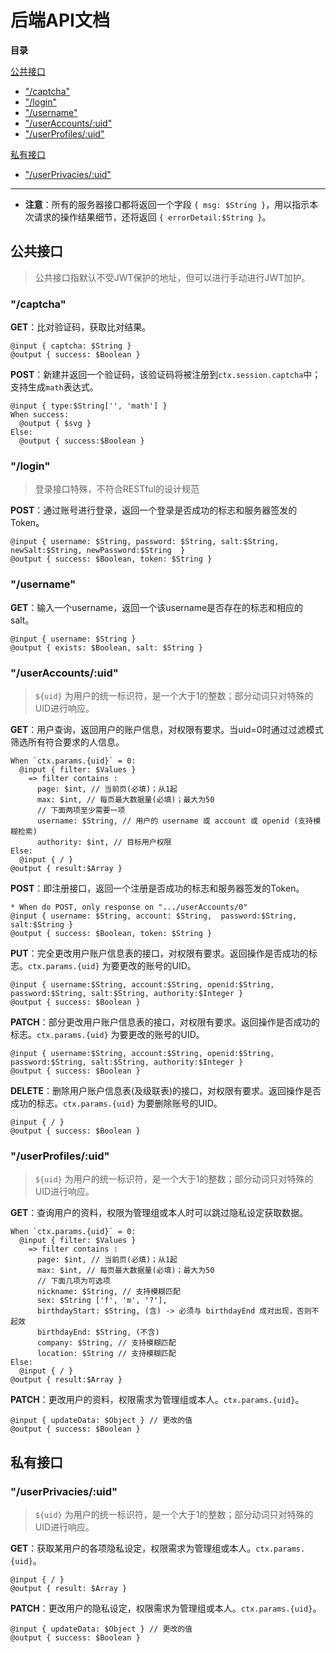 # 后端API文档

**目录**

[公共接口](#公共接口)

- ["/captcha"](#captcha)
- ["/login"](#login)
- ["/username"](#username)
- ["/userAccounts/:uid"](#useraccountsuid)
- ["/userProfiles/:uid"](#userprofilesuid)

[私有接口](#私有接口)

- ["/userPrivacies/:uid"](#userprivaciesuid)

---

- **注意**：所有的服务器接口都将返回一个字段 `{ msg: $String }`，用以指示本次请求的操作结果细节，还将返回 `{ errorDetail:$String }`。

## 公共接口

> 公共接口指默认不受JWT保护的地址，但可以进行手动进行JWT加护。

### "/captcha"

**GET**：比对验证码，获取比对结果。

```
@input { captcha: $String }
@output { success: $Boolean }
```

**POST**：新建并返回一个验证码，该验证码将被注册到`ctx.session.captcha`中；支持生成`math`表达式。

```
@input { type:$String['', 'math'] }
When success:
  @output { $svg }
Else:
  @output { success:$Boolean }
```

### "/login"

> 登录接口特殊，不符合RESTful的设计规范

**POST**：通过账号进行登录，返回一个登录是否成功的标志和服务器签发的Token。

```
@input { username: $String, password: $String, salt:$String, newSalt:$String, newPassword:$String  }
@output { success: $Boolean, token: $String }
```

### "/username"

**GET**：输入一个username，返回一个该username是否存在的标志和相应的salt。
```
@input { username: $String }
@output { exists: $Boolean, salt: $String }
```

### "/userAccounts/:uid"

> `${uid}` 为用户的统一标识符，是一个大于1的整数；部分动词只对特殊的UID进行响应。

**GET**：用户查询，返回用户的账户信息，对权限有要求。当uid=0时通过过滤模式筛选所有符合要求的人信息。

```
When `ctx.params.{uid}` = 0:
  @input { filter: $Values }
    => filter contains :
      page: $int, // 当前页(必填)；从1起
      max: $int, // 每页最大数据量(必填)；最大为50
      // 下面两项至少需要一项
      username: $String, // 用户的 username 或 account 或 openid (支持模糊检索)
      authority: $int, // 目标用户权限
Else:
  @input { / }
@output { result:$Array }
```

**POST**：即注册接口，返回一个注册是否成功的标志和服务器签发的Token。

```
* When do POST, only response on ".../userAccounts/0"
@input { username: $String, account: $String,  password:$String, salt:$String }
@output { success: $Boolean, token: $String }
```

**PUT**：完全更改用户账户信息表的接口，对权限有要求。返回操作是否成功的标志。`ctx.params.{uid}` 为要更改的账号的UID。

```
@input { username:$String, account:$String, openid:$String, password:$String, salt:$String, authority:$Integer }
@output { success: $Boolean }
```

**PATCH**：部分更改用户账户信息表的接口，对权限有要求。返回操作是否成功的标志。`ctx.params.{uid}` 为要更改的账号的UID。

```
@input { username:$String, account:$String, openid:$String, password:$String, salt:$String, authority:$Integer }
@output { success: $Boolean }
```

**DELETE**：删除用户账户信息表(及级联表)的接口，对权限有要求。返回操作是否成功的标志。`ctx.params.{uid}` 为要删除账号的UID。

```
@input { / }
@output { success: $Boolean }
```

### "/userProfiles/:uid"

> `${uid}` 为用户的统一标识符，是一个大于1的整数；部分动词只对特殊的UID进行响应。

**GET**：查询用户的资料，权限为管理组或本人时可以跳过隐私设定获取数据。
```
When `ctx.params.{uid}` = 0:
  @input { filter: $Values }
    => filter contains :
      page: $int, // 当前页(必填)；从1起
      max: $int, // 每页最大数据量(必填)；最大为50
      // 下面几项为可选项
      nickname: $String, // 支持模糊匹配
      sex: $String ['f', 'm', '?'],
      birthdayStart: $String, (含) -> 必须与 birthdayEnd 成对出现，否则不起效
      birthdayEnd: $String, (不含)
      company: $String, // 支持模糊匹配
      location: $String // 支持模糊匹配
Else:
  @input { / }
@output { result:$Array }
```


**PATCH**：更改用户的资料，权限需求为管理组或本人。`ctx.params.{uid}`。

```
@input { updateData: $Object } // 更改的值
@output { success: $Boolean }
```

## 私有接口

### "/userPrivacies/:uid"

> `${uid}` 为用户的统一标识符，是一个大于1的整数；部分动词只对特殊的UID进行响应。


**GET**：获取某用户的各项隐私设定，权限需求为管理组或本人。`ctx.params.{uid}`。
```
@input { / }
@output { result: $Array }
```

**PATCH**：更改用户的隐私设定，权限需求为管理组或本人。`ctx.params.{uid}`。

```
@input { updateData: $Object } // 更改的值
@output { success: $Boolean }
```

